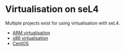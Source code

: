 # Virtualisation on seL4

Multiple projects exist for using virtualisation with seL4.

* [ARM virtualisation](CAmkESARMVM)
* [x86 virtualisation](CAmkESX86VM)
* [CentOS](CAmkESVMCentOS)

